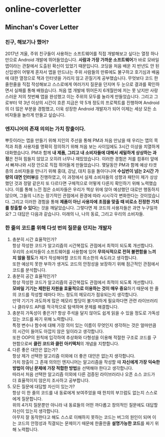 # online-coverletter
## Minchan's Cover Letter

### 친구, 해보기나 했어?
  
2017년 겨울, 주위 친구들이 사용하는 소프트웨어를 직접 개발해보고 싶다는 열정 하나만으로 Android 개발에 뛰어들었습니다.
**사람과 가장 가까운 소프트웨어**가 바로 모바일 앱이라는 관찰에서 도출된 확신이 있었기 때문입니다.
코딩을 처음 배운 지 반년도 안 된 신입생이 어떻게 혼자서 앱을 만드냐는 주위 사람들의 만류에도 불구하고 호기심과 배움에 대한 열정으로 책과 인터넷을 가리지 않고 끈질기게 공부했습니다.
무엇보다 코드 한줄한줄을 직접 작성해보고 스스로에게 여러가지 질문을 던지며 두 눈으로 결과를 확인하면서 실패를 통해 배웠습니다.
처음 앱 개발에 뛰어든지 6개월만에 저는 못 났지만 사랑스러운 저의 첫번째 앱을 완성했고 이는 주위의 모두를 놀라게 만들었습니다.
그리고 그로부터 약 3년 이상의 시간이 흐른 지금은 약 5개 정도의 프로젝트를 진행하며 Android의 더 많은 부분을 경험했고,
더욱 성장한 Android 개발자가 되어 이제는 세상 모든 소비자들을 놀라게 만들고 싶습니다.
  
### 엔지니어의 존재 의의는 가치 창출이다.
  
뿌듯이라는 앱을 만들기 위해 지인의 주선을 통해 PM과 처음 만났을 때 우리는 앱의 목적과 최종 사용자를 명확히 정의하기 위해 처음 보는 사이임에도 3시간 이상을 치열하게 대화했습니다.
PM과 함께 **내 제품, 그리고 내 소비자들에 대해서 세밀하게 상상하는 과정**은 전혀 힘들지 않았고 오히려 너무나 재밌었습니다.
이러한 경험은 저를 컴퓨터 앞에서 빠져나와 시장 안으로 직접 뛰어들게 만들었습니다.
몇달동안 PM과 함께 예상 타겟층의 소비자들을 만나기 위해 홍대, 강남, 대치 등을 돌아다니며 **수십번이 넘는 2시간 가량의 대면 인터뷰**를 진행하였고,
이 과정에서 실제 소비자들의 성향과 패턴이 제가 상상했던 것과 정말 같은지 또 다르다면 구체적으로 어떻게 다른지 확인하기 위해 노력했습니다.
이를 통해 느낀 점은 소비자들은 우리가 책상 위에 앉아 예상했던 대로만 행동하지 않으며, 그들의 니즈는 장기적인 관점에서 환경에 따라 시시각각 변화한다는 것이었습니다.
그리고 이러한 경험을 통해 **제품이 아닌 사용자에 초점을 맞출 때 비로소 진정한 가치를 창출할 수 있다**는 것을 깨달았습니다.
그렇다면 제 코드의 사용자들은 과연 누구일까요?
그 대답은 다음과 같습니다.
미래의 나, 나의 동료, 그리고 우리의 소비자들.
  
### 한 줄의 코드를 위해 다섯 번의 질문을 던지는 개발자
1. 충분히 시간 효율적인가?  
항상 작성한 코드가 알고리즘의 시간복잡도 관점에서 최적이 되도록 개선합니다.  
우리의 소비자들이 소프트웨어를 사용함에 있어 **무의식적으로 전혀 불편함을 느끼지 않을 정도**가 제가 작성해야할 코드의 최소한의 속도라고 생각합니다.  
또한 예상치 못한 부하가 생겨도 코드의 안정성을 보장하기 위해 점근적인 관점에서 코드를 분석합니다.  
2. 충분히 공간 효율적인가?  
항상 작성한 코드가 알고리즘의 공간복잡도 관점에서 최적이 되도록 개선합니다.  
**모바일 기기는 제한된 자원을 효율적으로 이용하는 것이 매우 중요**하기 때문에 한 줄의 코드를 작성할 때마다 어느 정도의 메모리가 점유되는지 생각합니다.  
만약 기기가 과도하게 많은 메모리 할당이 불가피하게 필요하다면 관련 라이브러리나 클라우드 API를 적극적으로 탐색하며 문제를 해결합니다.  
3. 충분히 가독성이 좋은가?
항상 주석을 달지 않아도 쉽게 읽을 수 있을 정도로 가독성 있는 코드를 짜기 위해 노력합니다.  
특정 변수나 함수에 대해 가장 의미 있는 이름이 무엇인지 생각하는 것은 얼마만큼의 시간이 들어도 아깝지 않은 일이라고 생각합니다.  
또한 OOP의 원칙에 입각하여 추상화와 다형성을 이용해 적절한 구조로 코드를 구현함으로써 **클린 코드와 클린 아키텍처**의 개념을 지향합니다.  
4. 다른 좋은 대안은 없는가?  
항상 제가 선택한 알고리즘 이외에 더 좋은 대안은 없는지 생각합니다.  
가치 창출이 그 존재 의의인 엔지니어는 알고리즘을 작성할 때 **자신에게 가장 익숙한 방법이 아닌 문제에 가장 적합한 방법**을 선택해야 한다고 생각합니다.  
따라서 처음 선택한 알고리즘 이외에 다른 검증된 라이브러리나 오픈 소스 코드가 더 효율적이지 않은지 조사하고 공부합니다.  
5. 모든 질문에 대답할 자신이 있는가?  
항상 이 한 줄의 코드를 내 동료에게 보여주었을 때 한치의 부끄럼도 없는지 스스로에게 질문합니다.  
위의 4가지 질문뿐만 아니라 내 동료들의 어떤 까다롭고 창의적인 질문에도 대답할 자신이 있는지 생각합니다.  
아무지 잘 동작한다고 해도 스스로 이해하지 못하는 코드는 버그의 원인이 되며 이는 코드의 안정성과 직결되는 문제이기 때문에 한줄한줄 **설명가능한 코드**를 짜기 위해 노력합니다.  
